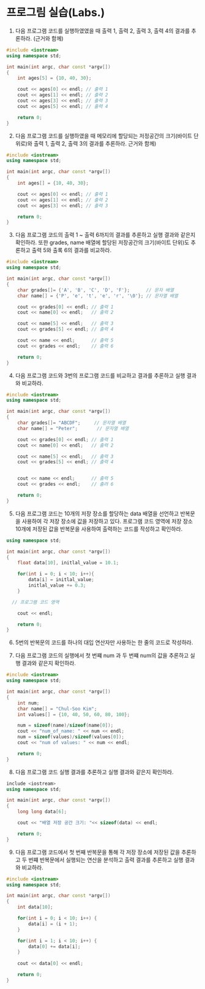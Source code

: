 # 프로그림 실습(Labs.)

1. 다음 프로그램 코드를 실행하였였을 때 출력 1, 출력 2, 출력 3, 출력 4의 결과를 추론하라. (근거와 함께)

```c++
#include <iostream>
using namespace std;

int main(int argc, char const *argv[])
{
	int ages[5] = {10, 40, 30};

	cout << ages[0] << endl; // 출력 1
	cout << ages[1] << endl; // 출력 2
	cout << ages[3] << endl; // 출력 3
	cout << ages[5] << endl; // 출력 4

	return 0;
}
```
2. 다음 프로그램 코드를 실행하였을 때 메모리에 할당되는 저정공간의 크기(바이트 단위로)와 출력 1, 출력 2, 출력 3의 결과를 추론하라. 근거와 함께) 

```c++
#include <iostream>
using namespace std;

int main(int argc, char const *argv[])
{
	int ages[] = {10, 40, 30};

	cout << ages[0] << endl; // 출력 1
	cout << ages[1] << endl; // 출력 2
	cout << ages[3] << endl; // 출력 3

	return 0;
}
```
3. 다음 프로그램 코드의 출력 1 ~ 출력 6까지의 결과를 추론하고 실행 결과와 같은지 확인하라. 또한 grades, name 배열에 할당된 저장공간의 크기(바이트 단위)도 추론하고 출력 5와 출록 6의 결과를 비교하라. 

```c++
#include <iostream>
using namespace std;

int main(int argc, char const *argv[])
{
	char grades[]= {'A', 'B', 'C', 'D', 'F'};      // 문자 배열 
	char name[] = {'P', 'e', 't', 'e', 'r', '\0'}; // 문자열 배열

	cout << grades[0] << endl; // 출력 1
	cout << name[0] << endl;   // 출력 2

	cout << name[5] << endl;   // 출력 3
	cout << grades[5] << endl; // 출력 4

	cout << name << endl;      // 출력 5
	cout << grades << endl;    // 출력 6

	return 0;
}
```
4. 다음 프로그램 코드와 3번의 프로그램 코드를 비교하고 결과를 추론하고 실행 결과와 비교하라. 

```c++
#include <iostream>
using namespace std;

int main(int argc, char const *argv[])
{
	char grades[]= "ABCDF";     // 문자열 배열 
	char name[] = "Peter";       // 문자열 배열

	cout << grades[0] << endl; // 출력 1
	cout << name[0] << endl;   // 출력 2

	cout << name[5] << endl;   // 출력 3
	cout << grades[5] << endl; // 출력 4


	cout << name << endl;      // 출력 5
	cout << grades << endl;    // 출려 6

	return 0;
}
```
5. 다음 프로그램 코드는 10개의 저장 장소를 할당하는 data 배열을 선언하고 반복문을 사용하여 각 저장 장소에 값을 저장하고 있다. 
프로그램 코드 영역에 저장 장소 10개에 저장된 값을 반복문을 사용하여 출력하는 코드를 작성하고 확인하라.

```c++
using namespace std;

int main(int argc, char const *argv[])
{
	float data[10], initlal_value = 10.1;

	for(int i = 0; i < 10; i++){
		data[i] = initlal_value;
		initlal_value += 0.3;
	}

  // 프로그램 코드 영역

	cout << endl;

	return 0;
}
```

6. 5번의 반복문의 코드를 하나의 대입 연산자만 사용하는 한 줄의 코드로 작성하라. 

7. 다음 프로그램 코드의 실행에서 첫 번쨰 num 과 두 번쨰 num의 값을 추론하고 실행 결과와 같은지 확인하라. 

```c++
#include <iostream>
using namespace std;

int main(int argc, char const *argv[])
{
	int num;
	char name[] = "Chul-Soo Kim";
	int values[] = {10, 40, 50, 60, 80, 100};

	num = sizeof(name)/sizeof(name[0]);
	cout << "num_of_name: " << num << endl;
	num = sizeof(values)/sizeof(values[0]);
	cout << "num of values: " << num << endl;

	return 0;
}
```

8. 다음 프로그램 코드 실행 결과를 추론하고 실행 결과와 같은지 확인하라. 

```c++
include <iostream>
using namespace std;

int main(int argc, char const *argv[])
{
	long long data[6];

	cout << "배열 저장 공간 크기: "<< sizeof(data) << endl;

	return 0;
}
```
9. 다음 프로그램 코드에서 첫 번째 반복문을 통해 각 저장 장소에 저장된 값을 추론하고 두 번쨰 반복문에서 실행되는 연산을 분석하고 출력 결과를 추론하고 실행 결과와 비교하라.

```c++
#include <iostream>
using namespace std;

int main(int argc, char const *argv[])
{
	int data[10];

	for(int i = 0; i < 10; i++) {
		data[i] = (i + 1);
	}

	for(int i = 1; i < 10; i++) {
		data[0] += data[i];
	}
	
	cout << data[0] << endl;

	return 0;
}
```
